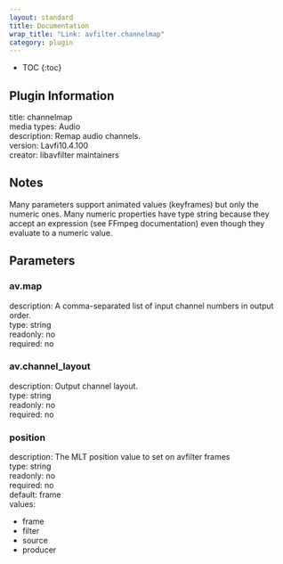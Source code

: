 ```yaml
---
layout: standard
title: Documentation
wrap_title: "Link: avfilter.channelmap"
category: plugin
---
```

* TOC
{:toc}

## Plugin Information

title: channelmap  
media types:
Audio  
description: Remap audio channels.  
version: Lavfi10.4.100  
creator: libavfilter maintainers  

## Notes

Many parameters support animated values (keyframes) but only the numeric ones. Many numeric properties have type string because they accept an expression (see FFmpeg documentation) even though they evaluate to a numeric value.

## Parameters

### av.map

  
description:
A comma-separated list of input channel numbers in output order.  
type: string  
readonly: no  
required: no  

### av.channel_layout

  
description:
Output channel layout.  
type: string  
readonly: no  
required: no  

### position

  
description:
The MLT position value to set on avfilter frames  
type: string  
readonly: no  
required: no  
default: frame  
values:  

* frame
* filter
* source
* producer

